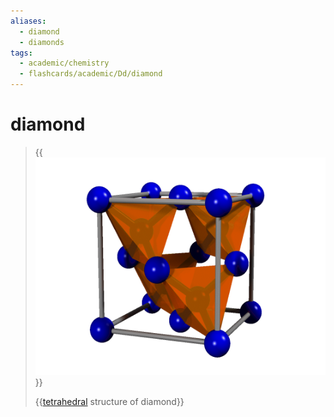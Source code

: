 ```yaml
---
aliases:
  - diamond
  - diamonds
tags:
  - academic/chemistry
  - flashcards/academic/Dd/diamond
---
```


# diamond

> {{![diamond structure](../archives/Wikimedia%20Commons/Diamond%20structure.gif)}}
>
> {{[tetrahedral](tetrahedron.md) structure of diamond}}
